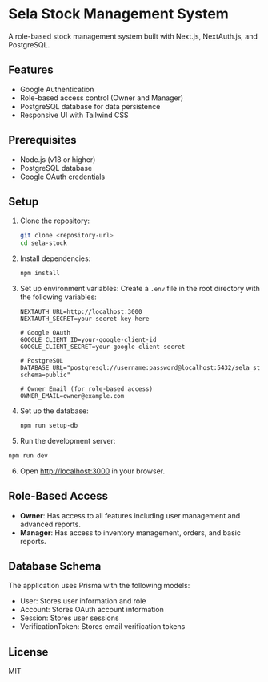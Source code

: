 # Sela Stock Management System

A role-based stock management system built with Next.js, NextAuth.js, and PostgreSQL.

## Features

- Google Authentication
- Role-based access control (Owner and Manager)
- PostgreSQL database for data persistence
- Responsive UI with Tailwind CSS

## Prerequisites

- Node.js (v18 or higher)
- PostgreSQL database
- Google OAuth credentials

## Setup

1. Clone the repository:
   ```bash
   git clone <repository-url>
   cd sela-stock
   ```

2. Install dependencies:
   ```bash
   npm install
   ```

3. Set up environment variables:
   Create a `.env` file in the root directory with the following variables:
   ```
   NEXTAUTH_URL=http://localhost:3000
   NEXTAUTH_SECRET=your-secret-key-here
   
   # Google OAuth
   GOOGLE_CLIENT_ID=your-google-client-id
   GOOGLE_CLIENT_SECRET=your-google-client-secret
   
   # PostgreSQL
   DATABASE_URL="postgresql://username:password@localhost:5432/sela_stock?schema=public"
   
   # Owner Email (for role-based access)
   OWNER_EMAIL=owner@example.com
   ```

4. Set up the database:
   ```bash
   npm run setup-db
   ```

5. Run the development server:
```bash
npm run dev
   ```

6. Open [http://localhost:3000](http://localhost:3000) in your browser.

## Role-Based Access

- **Owner**: Has access to all features including user management and advanced reports.
- **Manager**: Has access to inventory management, orders, and basic reports.

## Database Schema

The application uses Prisma with the following models:
- User: Stores user information and role
- Account: Stores OAuth account information
- Session: Stores user sessions
- VerificationToken: Stores email verification tokens

## License

MIT
